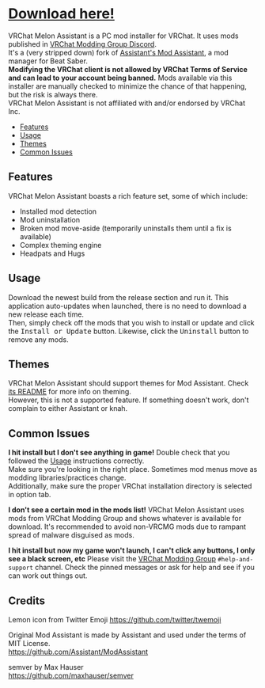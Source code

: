 # [Download here!](https://github.com/knah/VRCMelonAssistant/releases/latest)

VRChat Melon Assistant is a PC mod installer for VRChat. It uses mods published in [VRChat Modding Group Discord](https://discord.gg/rCqKSvR).  
It's a (very stripped down) fork of [Assistant's Mod Assistant](https://github.com/Assistant/ModAssistant), a mod manager for Beat Saber.  
**Modifying the VRChat client is not allowed by VRChat Terms of Service and can lead to your account being banned.** Mods available via this installer are manually checked to minimize the chance of that happening, but the risk is always there.  
VRChat Melon Assistant is not affiliated with and/or endorsed by VRChat Inc.

* [Features](#Features)
* [Usage](#Usage)
* [Themes](#Themes)
* [Common Issues](#Common-Issues)

## Features

VRChat Melon Assistant boasts a rich feature set, some of which include:
* Installed mod detection
* Mod uninstallation
* Broken mod move-aside (temporarily uninstalls them until a fix is available)
* Complex theming engine
* Headpats and Hugs

## Usage
Download the newest build from the release section and run it. This application auto-updates when launched, there is no need to download a new release each time.  
Then, simply check off the mods that you wish to install or update and click the <kbd>Install or Update</kbd> button. Likewise, click the <kbd>Uninstall</kbd> button to remove any mods.


## Themes
VRChat Melon Assistant should support themes for Mod Assistant. Check [its README](https://github.com/Assistant/ModAssistant#themes) for more info on theming.  
However, this is not a supported feature. If something doesn't work, don't complain to either Assistant or knah.

## Common Issues
**I hit install but I don't see anything in game!**
  Double check that you followed the [Usage](#usage) instructions correctly.  
  Make sure you're looking in the right place. Sometimes mod menus move as modding libraries/practices change.  
  Additionally, make sure the proper VRChat installation directory is selected in option tab.
  
**I don't see a certain mod in the mods list!**
  VRChat Melon Assistant uses mods from VRChat Modding Group and shows whatever is available for download. It's recommended to avoid non-VRCMG mods due to rampant spread of malware disguised as mods.
  
**I hit install but now my game won't launch, I can't click any buttons, I only see a black screen, etc**
  Please visit the [VRChat Modding Group](https://discord.gg/rCqKSvR) `#help-and-support` channel. Check the pinned messages or ask for help and see if you can work out things out.
  
## Credits
Lemon icon from Twitter Emoji
https://github.com/twitter/twemoji

Original Mod Assistant is made by Assistant and used under the terms of MIT License.  
https://github.com/Assistant/ModAssistant

semver by Max Hauser  
https://github.com/maxhauser/semver
